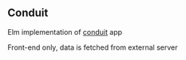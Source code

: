 ## Conduit

Elm implementation of [conduit](https://github.com/gothinkster/realworld) app

Front-end only, data is fetched from external server
